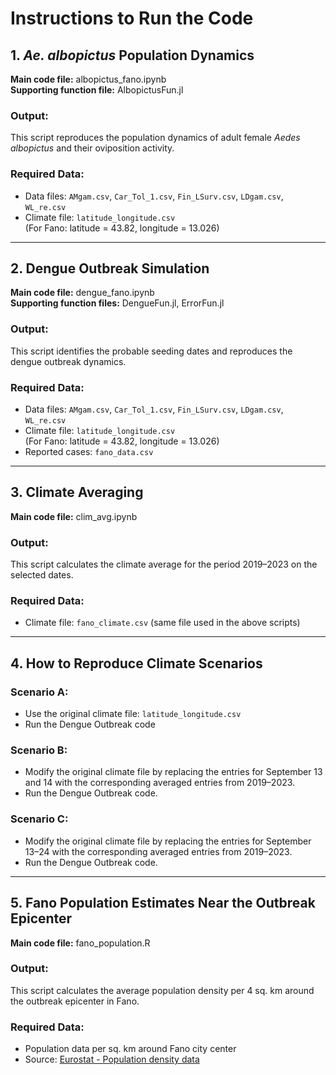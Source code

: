 # Instructions to Run the Code

## 1. *Ae. albopictus* Population Dynamics

**Main code file:** albopictus_fano.ipynb  
**Supporting function file:** AlbopictusFun.jl  

### Output:  
This script reproduces the population dynamics of adult female *Aedes albopictus* and their oviposition activity.  

### Required Data:  
- Data files: `AMgam.csv`, `Car_Tol_1.csv`, `Fin_LSurv.csv`, `LDgam.csv`, `WL_re.csv`  
- Climate file: `latitude_longitude.csv`  
  (For Fano: latitude = 43.82, longitude = 13.026)  

---

## 2. Dengue Outbreak Simulation

**Main code file:** dengue_fano.ipynb  
**Supporting function files:** DengueFun.jl, ErrorFun.jl  

### Output:  
This script identifies the probable seeding dates and reproduces the dengue outbreak dynamics.  

### Required Data:  
- Data files: `AMgam.csv`, `Car_Tol_1.csv`, `Fin_LSurv.csv`, `LDgam.csv`, `WL_re.csv`  
- Climate file: `latitude_longitude.csv`  
  (For Fano: latitude = 43.82, longitude = 13.026)  
- Reported cases: `fano_data.csv`  

---

## 3. Climate Averaging

**Main code file:** clim_avg.ipynb  

### Output:  
This script calculates the climate average for the period 2019–2023 on the selected dates.  

### Required Data:  
- Climate file: `fano_climate.csv` (same file used in the above scripts)  

---

## 4. How to Reproduce Climate Scenarios

### Scenario A:  
- Use the original climate file: `latitude_longitude.csv`  
- Run the Dengue Outbreak code  

### Scenario B:  
- Modify the original climate file by replacing the entries for September 13 and 14 with the corresponding averaged entries from 2019–2023.  
- Run the Dengue Outbreak code.  

### Scenario C:  
- Modify the original climate file by replacing the entries for September 13–24 with the corresponding averaged entries from 2019–2023.  
- Run the Dengue Outbreak code.  

---

## 5. Fano Population Estimates Near the Outbreak Epicenter

**Main code file:** fano_population.R  

### Output:  
This script calculates the average population density per 4 sq. km around the outbreak epicenter in Fano.  

### Required Data:  
- Population data per sq. km around Fano city center  
- Source: [Eurostat - Population density data](https://ec.europa.eu/eurostat/statistics-explained/index.php?oldid=596753)  

